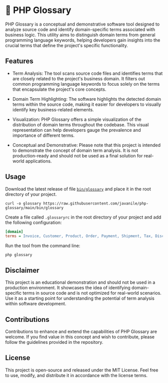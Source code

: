 # 📖 PHP Glossary

PHP Glossary is a conceptual and demonstrative software tool designed to analyze source code 
and identify domain-specific terms associated with business logic. 
This utility aims to distinguish domain terms from general programming language keywords, 
helping developers gain insights into the crucial terms that define the project's specific functionality.

## Features

* Term Analysis: The tool scans source code files and identifies terms that are closely related to the project's business domain. It filters out common programming language keywords to focus solely on the terms that encapsulate the project's core concepts.

* Domain Term Highlighting: The software highlights the detected domain terms within the source code, making it easier for developers to visually identify key business-related elements.

* Visualization: PHP Glossary offers a simple visualization of the distribution of domain terms throughout the codebase. This visual representation can help developers gauge the prevalence and importance of different terms.

* Conceptual and Demonstrative: Please note that this project is intended to demonstrate the concept of domain term analysis. It is not production-ready and should not be used as a final solution for real-world applications.

## Usage

Download the latest release of file [`bin/glossary`](https://raw.githubusercontent.com/javanile/php-glossary/main/bin/glossary) and place it in the root directory of your project. 

```shell
curl -o glossary https://raw.githubusercontent.com/javanile/php-glossary/main/bin/glossary
```

Create a file called `.glossaryrc` in the root directory of your project and add the following configuration:

```ini
[domain]
terms = Invoice, Customer, Product, Order, Payment, Shipment, Tax, Discount
``` 

Run the tool from the command line:

```shell
php glossary
```

## Disclaimer

This project is an educational demonstration and should not be used in a production environment. 
It showcases the idea of identifying domain-specific terms in source code and is not optimized for real-world scenarios. 
Use it as a starting point for understanding the potential of term analysis within software development.

## Contributions

Contributions to enhance and extend the capabilities of PHP Glossary are welcome. 
If you find value in this concept and wish to contribute, please follow the guidelines provided in the repository.

## License

This project is open-source and released under the MIT License. Feel free to use, modify, and distribute it in accordance with the license terms.
